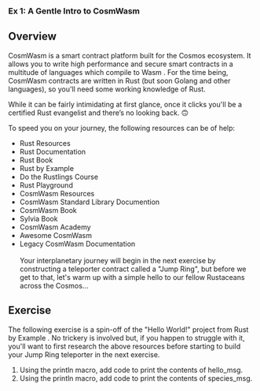 ### Ex 1: A Gentle Intro to CosmWasm

## Overview
CosmWasm is a smart contract platform built for the Cosmos ecosystem. It allows you to write high performance and secure smart contracts in a multitude of languages which compile to 
Wasm
. For the time being, CosmWasm contracts are written in Rust (but soon Golang and other languages), so you'll need some working knowledge of Rust.

While it can be fairly intimidating at first glance, once it clicks you'll be a certified Rust evangelist and there’s no looking back. 🙃

To speed you on your journey, the following resources can be of help:
- Rust Resources
- Rust Documentation
- Rust Book
- Rust by Example
- Do the Rustlings Course
- Rust Playground
- CosmWasm Resources
- CosmWasm Standard Library Documention
- CosmWasm Book
- Sylvia Book
- CosmWasm Academy
- Awesome CosmWasm
- Legacy CosmWasm Documentation \
\
Your interplanetary journey will begin in the next exercise by constructing a teleporter contract called a "Jump Ring", but before we get to that, let's warm up with a simple hello to our fellow Rustaceans across the Cosmos...


## Exercise
The following exercise is a spin-off of the 
"Hello World!" project
 from 
Rust by Example
. No trickery is involved but, if you happen to struggle with it, you'll want to first research the above resources before starting to build your Jump Ring teleporter in the next exercise.

1. Using the println macro, add code to print the contents of hello_msg.
2. Using the println macro, add code to print the contents of species_msg.
